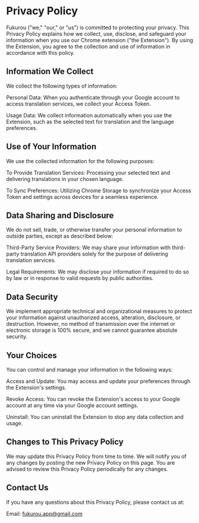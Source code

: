 # Privacy Policy

Fukurou ("we," "our," or "us") is committed to protecting your privacy. This Privacy Policy explains how we collect, use, disclose, and safeguard your information when you use our Chrome extension ("the Extension"). By using the Extension, you agree to the collection and use of information in accordance with this policy.

## Information We Collect

We collect the following types of information:

Personal Data: When you authenticate through your Google account to access translation services, we collect your Access Token.

Usage Data: We collect information automatically when you use the Extension, such as the selected text for translation and the language preferences.

## Use of Your Information

We use the collected information for the following purposes:

To Provide Translation Services: Processing your selected text and delivering translations in your chosen language.

To Sync Preferences: Utilizing Chrome Storage to synchronize your Access Token and settings across devices for a seamless experience.

## Data Sharing and Disclosure

We do not sell, trade, or otherwise transfer your personal information to outside parties, except as described below:

Third-Party Service Providers: We may share your information with third-party translation API providers solely for the purpose of delivering translation services.

Legal Requirements: We may disclose your information if required to do so by law or in response to valid requests by public authorities.

## Data Security

We implement appropriate technical and organizational measures to protect your information against unauthorized access, alteration, disclosure, or destruction. However, no method of transmission over the internet or electronic storage is 100% secure, and we cannot guarantee absolute security.

## Your Choices

You can control and manage your information in the following ways:

Access and Update: You may access and update your preferences through the Extension's settings.

Revoke Access: You can revoke the Extension's access to your Google account at any time via your Google account settings.

Uninstall: You can uninstall the Extension to stop any data collection and usage.

## Changes to This Privacy Policy

We may update this Privacy Policy from time to time. We will notify you of any changes by posting the new Privacy Policy on this page. You are advised to review this Privacy Policy periodically for any changes.

## Contact Us

If you have any questions about this Privacy Policy, please contact us at:

Email: fukurou.app@gmail.com